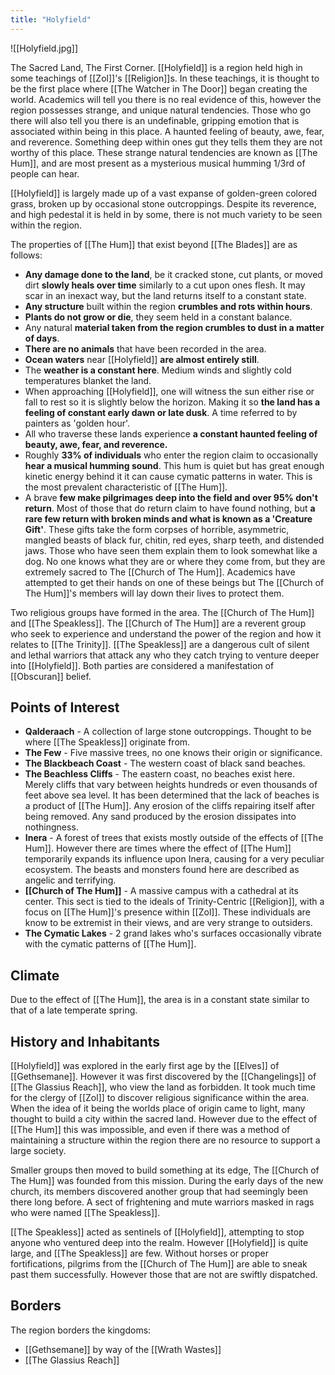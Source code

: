 ```yaml
---
title: "Holyfield"
---
```

![[Holyfield.jpg]]

The Sacred Land, The First Corner. [[Holyfield]] is a region held high in some teachings of [[Zol]]'s [[Religion]]s. In these teachings, it is thought to be the first place where [[The Watcher in The Door]] began creating the world. Academics will tell you there is no real evidence of this, however the region possesses strange, and unique natural tendencies. Those who go there will also tell you there is an undefinable, gripping emotion that is associated within being in this place. A haunted feeling of beauty, awe, fear, and reverence. Something deep within ones gut they tells them they are not worthy of this place. These strange natural tendencies are known as [[The Hum]], and are most present as a mysterious musical humming 1/3rd of people can hear.

[[Holyfield]] is largely made up of a vast expanse of golden-green colored grass, broken up by occasional stone outcroppings. Despite its reverence, and high pedestal it is held in by some, there is not much variety to be seen within the region.

The properties of [[The Hum]] that exist beyond [[The Blades]] are as follows:
- **Any damage done to the land**, be it cracked stone, cut plants, or moved dirt **slowly heals over time** similarly to a cut upon ones flesh. It may scar in an inexact way, but the land returns itself to a constant state.
- **Any structure** built within the region **crumbles and rots within hours**.
- **Plants do not grow or die**, they seem held in a constant balance.
- Any natural **material taken from the region crumbles to dust in a matter of days**.
- **There are no animals** that have been recorded in the area.
- **Ocean waters** near [[Holyfield]] **are almost entirely still**.
- The **weather is a constant here**. Medium winds and slightly cold temperatures blanket the land.
- When approaching [[Holyfield]], one will witness the sun either rise or fall to rest so it is slightly below the horizon. Making it so **the land has a feeling of constant early dawn or late dusk**. A time referred to by painters as 'golden hour'.
- All who traverse these lands experience **a constant haunted feeling of beauty, awe, fear, and reverence.**
- Roughly **33% of individuals** who enter the region claim to occasionally **hear a musical humming sound**. This hum is quiet but has great enough kinetic energy behind it it can cause cymatic patterns in water. This is the most prevalent characteristic of [[The Hum]].
- A brave **few make pilgrimages deep into the field and over 95% don't return**. Most of those that do return claim to have found nothing, but **a rare few return with broken minds and what is known as a 'Creature Gift'**. These gifts take the form corpses of horrible, asymmetric, mangled beasts of black fur, chitin, red eyes, sharp teeth, and distended jaws. Those who have seen them explain them to look somewhat like a dog. No one knows what they are or where they come from, but they are extremely sacred to The [[Church of The Hum]]. Academics have attempted to get their hands on one of these beings but The [[Church of The Hum]]'s members will lay down their lives to protect them.

Two religious groups have formed in the area. The [[Church of The Hum]] and [[The Speakless]]. The [[Church of The Hum]] are a reverent group who seek to experience and understand the power of the region and how it relates to [[The Trinity]]. [[The Speakless]] are a dangerous cult of silent and lethal warriors that attack any who they catch trying to venture deeper into [[Holyfield]]. Both parties are considered a manifestation of [[Obscuran]] belief.

## Points of Interest
- **Qalderaach** - A collection of large stone outcroppings. Thought to be where [[The Speakless]] originate from.
- **The Few** - Five massive trees, no one knows their origin or significance.
- **The Blackbeach Coast** - The western coast of black sand beaches.
- **The Beachless Cliffs** - The eastern coast, no beaches exist here. Merely cliffs that vary between heights hundreds or even thousands of feet above sea level. It has been determined that the lack of beaches is a product of [[The Hum]]. Any erosion of the cliffs repairing itself after being removed. Any sand produced by the erosion dissipates into nothingness.
- **Inera** - A forest of trees that exists mostly outside of the effects of [[The Hum]]. However there are times where the effect of [[The Hum]] temporarily expands its influence upon Inera, causing for a very peculiar ecosystem. The beasts and monsters found here are described as angelic and terrifying.
- **[[Church of The Hum]]** - A massive campus with a cathedral at its center. This sect is tied to the ideals of Trinity-Centric [[Religion]], with a focus on [[The Hum]]'s presence within [[Zol]]. These individuals are know to be extremist in their views, and are very strange to outsiders.
- **The Cymatic Lakes** - 2 grand lakes who's surfaces occasionally vibrate with the cymatic patterns of [[The Hum]].

## Climate
Due to the effect of [[The Hum]], the area is in a constant state similar to that of a late temperate spring.

## History and  Inhabitants
[[Holyfield]] was explored in the early first age by the [[Elves]] of [[Gethsemane]]. However it was first discovered by the [[Changelings]] of [[The Glassius Reach]], who view the land as forbidden. It took much time for the clergy of [[Zol]] to discover religious significance within the area. When the idea of it being the worlds place of origin came to light, many thought to build a city within the sacred land. However due to the effect of [[The Hum]] this was impossible, and even if there was a method of maintaining a structure within the region there are no resource to support a large society.

Smaller groups then moved to build something at its edge, The [[Church of The Hum]] was founded from this mission. During the early days of the new church, its members discovered another group that had seemingly been there long before. A sect of frightening and mute warriors masked in rags who were named [[The Speakless]].

[[The Speakless]] acted as sentinels of [[Holyfield]], attempting to stop anyone who ventured deep into the realm. However [[Holyfield]] is quite large, and [[The Speakless]] are few. Without horses or proper fortifications, pilgrims from the [[Church of The Hum]] are able to sneak past them successfully. However those that are not are swiftly dispatched.

## Borders
The region borders the kingdoms:
- [[Gethsemane]] by way of the [[Wrath Wastes]]
- [[The Glassius Reach]]